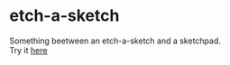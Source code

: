 # etch-a-sketch

Something beetween an etch-a-sketch and a sketchpad. <br>
Try it [here](https://amiirafi.github.io/etch-a-sketch)
